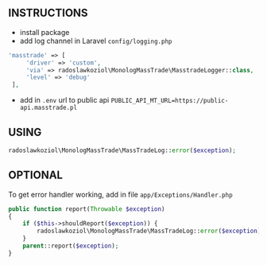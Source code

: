 ## INSTRUCTIONS

* install package
* add log channel in Laravel `config/logging.php`
```php 
'masstrade' => [
     'driver' => 'custom',
     'via' => radoslawkoziol\MonologMassTrade\MasstradeLogger::class,
     'level' => 'debug'
 ],
```

* add in `.env` url to public api 
`PUBLIC_API_MT_URL=https://public-api.masstrade.pl`
## USING
```php
radoslawkoziol\MonologMassTrade\MassTradeLog::error($exception);
```

## OPTIONAL

To get error handler working, add in file `app/Exceptions/Handler.php`

```php
public function report(Throwable $exception)
{
    if ($this->shouldReport($exception)) {
        radoslawkoziol\MonologMassTrade\MassTradeLog::error($exception);
    }
    parent::report($exception);
}

```
